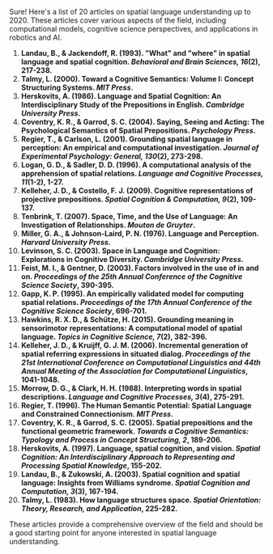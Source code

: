 Sure! Here's a list of 20 articles on spatial language understanding up to 2020. These articles cover various aspects of the field, including computational models, cognitive science perspectives, and applications in robotics and AI.

1. **Landau, B., & Jackendoff, R. (1993). "What" and "where" in spatial language and spatial cognition. *Behavioral and Brain Sciences, 16*(2), 217-238.**
2. **Talmy, L. (2000). Toward a Cognitive Semantics: Volume I: Concept Structuring Systems. *MIT Press*.**
3. **Herskovits, A. (1986). Language and Spatial Cognition: An Interdisciplinary Study of the Prepositions in English. *Cambridge University Press*.**
4. **Coventry, K. R., & Garrod, S. C. (2004). Saying, Seeing and Acting: The Psychological Semantics of Spatial Prepositions. *Psychology Press*.**
5. **Regier, T., & Carlson, L. (2001). Grounding spatial language in perception: An empirical and computational investigation. *Journal of Experimental Psychology: General, 130*(2), 273-298.**
6. **Logan, G. D., & Sadler, D. D. (1996). A computational analysis of the apprehension of spatial relations. *Language and Cognitive Processes, 11*(1-2), 1-27.**
7. **Kelleher, J. D., & Costello, F. J. (2009). Cognitive representations of projective prepositions. *Spatial Cognition & Computation, 9*(2), 109-137.**
8. **Tenbrink, T. (2007). Space, Time, and the Use of Language: An Investigation of Relationships. *Mouton de Gruyter*.**
9. **Miller, G. A., & Johnson-Laird, P. N. (1976). Language and Perception. *Harvard University Press*.**
10. **Levinson, S. C. (2003). Space in Language and Cognition: Explorations in Cognitive Diversity. *Cambridge University Press*.**
11. **Feist, M. I., & Gentner, D. (2003). Factors involved in the use of in and on. *Proceedings of the 25th Annual Conference of the Cognitive Science Society*, 390-395.**
12. **Gapp, K. P. (1995). An empirically validated model for computing spatial relations. *Proceedings of the 17th Annual Conference of the Cognitive Science Society*, 696-701.**
13. **Hawkins, R. X. D., & Schütze, H. (2015). Grounding meaning in sensorimotor representations: A computational model of spatial language. *Topics in Cognitive Science, 7*(2), 382-396.**
14. **Kelleher, J. D., & Kruijff, G. J. M. (2006). Incremental generation of spatial referring expressions in situated dialog. *Proceedings of the 21st International Conference on Computational Linguistics and 44th Annual Meeting of the Association for Computational Linguistics*, 1041-1048.**
15. **Morrow, D. G., & Clark, H. H. (1988). Interpreting words in spatial descriptions. *Language and Cognitive Processes, 3*(4), 275-291.**
16. **Regier, T. (1996). The Human Semantic Potential: Spatial Language and Constrained Connectionism. *MIT Press*.**
17. **Coventry, K. R., & Garrod, S. C. (2005). Spatial prepositions and the functional geometric framework. *Towards a Cognitive Semantics: Typology and Process in Concept Structuring, 2*, 189-206.**
18. **Herskovits, A. (1997). Language, spatial cognition, and vision. *Spatial Cognition: An Interdisciplinary Approach to Representing and Processing Spatial Knowledge*, 155-202.**
19. **Landau, B., & Zukowski, A. (2003). Spatial cognition and spatial language: Insights from Williams syndrome. *Spatial Cognition and Computation, 3*(3), 167-194.**
20. **Talmy, L. (1983). How language structures space. *Spatial Orientation: Theory, Research, and Application*, 225-282.**

These articles provide a comprehensive overview of the field and should be a good starting point for anyone interested in spatial language understanding.
